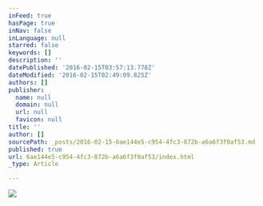 ```yaml
---
inFeed: true
hasPage: true
inNav: false
inLanguage: null
starred: false
keywords: []
description: ''
datePublished: '2016-02-15T03:57:13.778Z'
dateModified: '2016-02-15T02:49:09.825Z'
authors: []
publisher:
  name: null
  domain: null
  url: null
  favicon: null
title: ''
author: []
sourcePath: _posts/2016-02-15-6ae144e5-c954-4fc3-872b-a6a6f3f0af53.md
published: true
url: 6ae144e5-c954-4fc3-872b-a6a6f3f0af53/index.html
_type: Article

---
```

![](https://the-grid-user-content.s3-us-west-2.amazonaws.com/a515ca3a-5c4d-4a23-86dd-4d43e8f81863.jpg)